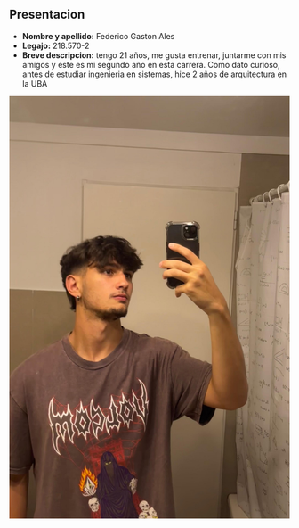 ## Presentacion

- **Nombre y apellido:** Federico Gaston Ales
- **Legajo:** 218.570-2
- **Breve descripcion:** tengo 21 años, me gusta entrenar, juntarme con mis amigos y este es mi segundo año en esta carrera. Como dato curioso, antes de estudiar ingenieria en sistemas, hice 2 años de arquitectura en la UBA

![imagen](fotomiapdep.jpeg)
